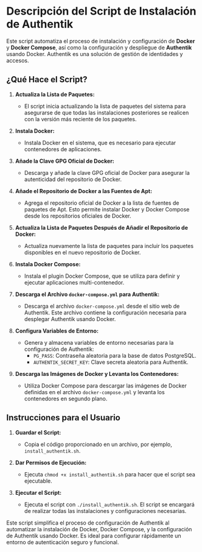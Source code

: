 # Descripción del Script de Instalación de Authentik

Este script automatiza el proceso de instalación y configuración de **Docker** y **Docker Compose**, así como la configuración y despliegue de **Authentik** usando Docker. Authentik es una solución de gestión de identidades y accesos.

## ¿Qué Hace el Script?

1. **Actualiza la Lista de Paquetes:**
   - El script inicia actualizando la lista de paquetes del sistema para asegurarse de que todas las instalaciones posteriores se realicen con la versión más reciente de los paquetes.

2. **Instala Docker:**
   - Instala Docker en el sistema, que es necesario para ejecutar contenedores de aplicaciones.

3. **Añade la Clave GPG Oficial de Docker:**
   - Descarga y añade la clave GPG oficial de Docker para asegurar la autenticidad del repositorio de Docker.

4. **Añade el Repositorio de Docker a las Fuentes de Apt:**
   - Agrega el repositorio oficial de Docker a la lista de fuentes de paquetes de Apt. Esto permite instalar Docker y Docker Compose desde los repositorios oficiales de Docker.

5. **Actualiza la Lista de Paquetes Después de Añadir el Repositorio de Docker:**
   - Actualiza nuevamente la lista de paquetes para incluir los paquetes disponibles en el nuevo repositorio de Docker.

6. **Instala Docker Compose:**
   - Instala el plugin Docker Compose, que se utiliza para definir y ejecutar aplicaciones multi-contenedor.

7. **Descarga el Archivo `docker-compose.yml` para Authentik:**
   - Descarga el archivo `docker-compose.yml` desde el sitio web de Authentik. Este archivo contiene la configuración necesaria para desplegar Authentik usando Docker.

8. **Configura Variables de Entorno:**
   - Genera y almacena variables de entorno necesarias para la configuración de Authentik:
     - `PG_PASS`: Contraseña aleatoria para la base de datos PostgreSQL.
     - `AUTHENTIK_SECRET_KEY`: Clave secreta aleatoria para Authentik.

9. **Descarga las Imágenes de Docker y Levanta los Contenedores:**
   - Utiliza Docker Compose para descargar las imágenes de Docker definidas en el archivo `docker-compose.yml` y levanta los contenedores en segundo plano.

## Instrucciones para el Usuario

1. **Guardar el Script:**
   - Copia el código proporcionado en un archivo, por ejemplo, `install_authentik.sh`.

2. **Dar Permisos de Ejecución:**
   - Ejecuta `chmod +x install_authentik.sh` para hacer que el script sea ejecutable.

3. **Ejecutar el Script:**
   - Ejecuta el script con `./install_authentik.sh`. El script se encargará de realizar todas las instalaciones y configuraciones necesarias.

Este script simplifica el proceso de configuración de Authentik al automatizar la instalación de Docker, Docker Compose, y la configuración de Authentik usando Docker. Es ideal para configurar rápidamente un entorno de autenticación seguro y funcional.
